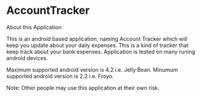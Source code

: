 # AccountTracker

About this Application

This is an android based application, naming Account Tracker which will keep you update about your daily expenses.
This is a kind of tracker that keep track about your bank expenses.
Application is tested on many runing android devices.


Maximum supported android version is 4.2 i.e. Jelly Bean.
Minumum supported android version is 2.2 i.e. Froyo.

Note: Other people may use this application at their own risk.
